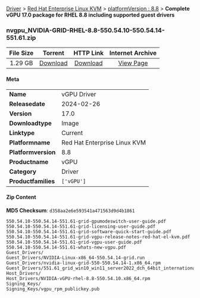 
[Driver](/README.md)  >  [Red Hat Enterprise Linux KVM](/index/Driver/Red_Hat_Enterprise_Linux_KVM.md)  >  [platformVersion : 8.8](/index/Driver/Red_Hat_Enterprise_Linux_KVM/8.8.md)  >  **Complete vGPU 17.0 package for RHEL 8.8 including supported guest drivers**


### nvgpu_NVIDIA-GRID-RHEL-8.8-550.54.10-550.54.14-551.61.zip

| **File Size** | **Torrent**  | **HTTP Link** | **Internet Archive** |
|:-------------:|:------------:|:-------------:|:--------------------:|
| 1.29 GB |  [Download](https://archive.org/download/nvgpu_NVIDIA-GRID-RHEL-8.8-550.54.10-550.54.14-551.61.zip/nvgpu_NVIDIA-GRID-RHEL-8.8-550.54.10-550.54.14-551.61.zip_archive.torrent)       | [Download](https://archive.org/compress/nvgpu_NVIDIA-GRID-RHEL-8.8-550.54.10-550.54.14-551.61.zip) | [View Page](https://archive.org/details/nvgpu_NVIDIA-GRID-RHEL-8.8-550.54.10-550.54.14-551.61.zip)       |

#### Meta

<table>
<tr><td><strong>Name</strong></td><td>vGPU Driver</td></tr>
<tr><td><strong>Releasedate</strong></td><td>2024-02-26</td></tr>
<tr><td><strong>Version</strong></td><td>17.0</td></tr>
<tr><td><strong>Downloadtype</strong></td><td>Image</td></tr>
<tr><td><strong>Linktype</strong></td><td>Current</td></tr>
<tr><td><strong>Platformname</strong></td><td>Red Hat Enterprise Linux KVM</td></tr>
<tr><td><strong>Platformversion</strong></td><td>8.8</td></tr>
<tr><td><strong>Productname</strong></td><td>vGPU</td></tr>
<tr><td><strong>Category</strong></td><td>Driver</td></tr>
<tr><td><strong>Productfamilies</strong></td><td><code>['vGPU']</code></td></tr>
</table>

#### Zip Content

**MD5 Checksum**: `d358aa2e6e593541a471563d9d4b1861`

```text
550.54.10-550.54.14-551.61-grid-gpumodeswitch-user-guide.pdf
550.54.10-550.54.14-551.61-grid-licensing-user-guide.pdf
550.54.10-550.54.14-551.61-grid-software-quick-start-guide.pdf
550.54.10-550.54.14-551.61-grid-vgpu-release-notes-red-hat-el-kvm.pdf
550.54.10-550.54.14-551.61-grid-vgpu-user-guide.pdf
550.54.10-550.54.14-551.61-whats-new-vgpu.pdf
Guest_Drivers/
Guest_Drivers/NVIDIA-Linux-x86_64-550.54.14-grid.run
Guest_Drivers/nvidia-linux-grid-550-550.54.14-1.x86_64.rpm
Guest_Drivers/551.61_grid_win10_win11_server2022_dch_64bit_international.exe
Host_Drivers/
Host_Drivers/NVIDIA-vGPU-rhel-8.8-550.54.10.x86_64.rpm
Signing_Keys/
Signing_Keys/vgpu_rpm_publickey.pub
```